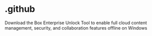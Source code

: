 # .github
Download the Box Enterprise Unlock Tool to enable full cloud content management, security, and collaboration features offline on Windows
